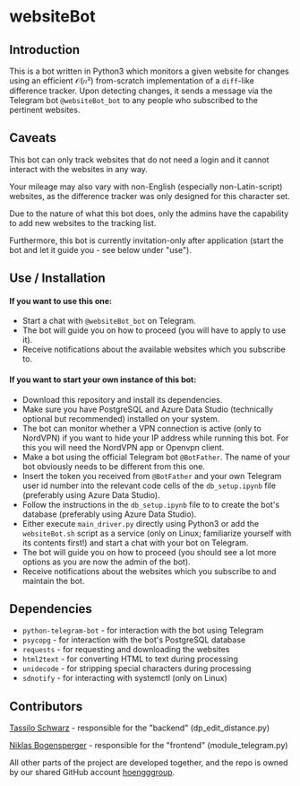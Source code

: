 # websiteBot

## Introduction
This is a bot written in Python3 which monitors a given website for changes using an efficient 𝒪(𝑛²) from-scratch implementation of a ```diff```-like difference tracker.
Upon detecting changes, it sends a message via the Telegram bot ```@websiteBot_bot``` to any people who subscribed to the pertinent websites.

## Caveats
This bot can only track websites that do not need a login and it cannot interact with the websites in any way.

Your mileage may also vary with non-English (especially non-Latin-script) websites, as the difference tracker was only designed for this character set.

Due to the nature of what this bot does, only the admins have the capability to add new websites to the tracking list.

Furthermore, this bot is currently invitation-only after application (start the bot and let it guide you - see below under "use").

## Use / Installation
#### If you want to use this one:
- Start a chat with ```@websiteBot_bot``` on Telegram.
- The bot will guide you on how to proceed (you will have to apply to use it).
- Receive notifications about the available websites which you subscribe to.

#### If you want to start your own instance of this bot:
- Download this repository and install its dependencies.
- Make sure you have PostgreSQL and Azure Data Studio (technically optional but recommended) installed on your system.
- The bot can monitor whether a VPN connection is active (only to NordVPN) if you want to hide your IP address while running this bot. For this you will need the NordVPN app or Openvpn client.
- Make a bot using the official Telegram bot ```@BotFather```. The name of your bot obviously needs to be different from this one.
- Insert the token you received from ```@BotFather``` and your own Telegram user id number into the relevant code cells of the ```db_setup.ipynb``` file (preferably using Azure Data Studio).
- Follow the instructions in the ```db_setup.ipynb``` file to to create the bot's database (preferably using Azure Data Studio).
- Either execute ```main_driver.py``` directly using Python3 or add the ```websiteBot.sh``` script as a service (only on Linux; familiarize yourself with its contents first!) and start a chat with your bot on Telegram.
- The bot will guide you on how to proceed (you should see a lot more options as you are now the admin of the bot).
- Receive notifications about the websites which you subscribe to and maintain the bot.

## Dependencies
- ```python-telegram-bot``` - for interaction with the bot using Telegram
- ```psycopg``` - for interaction with the bot's PostgreSQL database
- ```requests``` - for requesting and downloading the websites
- ```html2text``` - for converting HTML to text during processing
- ```unidecode``` - for stripping special characters during processing
- ```sdnotify``` - for interacting with systemctl (only on Linux)

## Contributors

[Tassilo Schwarz](https://github.com/blackTay) - responsible for the "backend" (dp_edit_distance.py)

[Niklas Bogensperger](https://github.com/niklasbogensperger) - responsible for the "frontend" (module_telegram.py)

All other parts of the project are developed together, and the repo is owned by our shared GitHub account [hoengggroup](https://github.com/hoengggroup).

